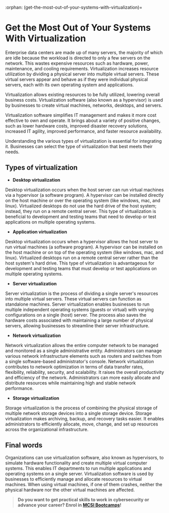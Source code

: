 :orphan:
(get-the-most-out-of-your-systems-with-virtualization)=

# Get the Most Out of Your Systems With Virtualization

Enterprise data centers are made up of many servers, the majority of which are idle because the workload is directed to only a few servers on the network. This wastes expensive resources such as hardware, power, maintenance, and cooling requirements. Virtualization increases resource utilization by dividing a physical server into multiple virtual servers. These virtual servers appear and behave as if they were individual physical servers, each with its own operating system and applications.

Virtualization allows existing resources to be fully utilized, lowering overall business costs. Virtualization software (also known as a hypervisor) is used by businesses to create virtual machines, networks, desktops, and servers.

Virtualization software simplifies IT management and makes it more cost effective to own and operate. It brings about a variety of positive changes, such as lower hardware costs, improved disaster recovery solutions, increased IT agility, improved performance, and faster resource availability.

Understanding the various types of virtualization is essential for integrating it. Businesses can select the type of virtualization that best meets their needs.

## Types of virtualization

- **Desktop virtualization**

Desktop virtualization occurs when the host server can run virtual machines via a hypervisor (a software program). A hypervisor can be installed directly on the host machine or over the operating system (like windows, mac, and linux). Virtualized desktops do not use the hard drive of the host system; instead, they run on a remote central server. This type of virtualization is beneficial to development and testing teams that need to develop or test applications on multiple operating systems.

- **Application virtualization**

Desktop virtualization occurs when a hypervisor allows the host server to run virtual machines (a software program). A hypervisor can be installed on the host machine or on top of the operating system (like windows, mac, and linux). Virtualized desktops run on a remote central server rather than the host system's hard drive. This type of virtualization is advantageous for development and testing teams that must develop or test applications on multiple operating systems.

- **Server virtualization**

Server virtualization is the process of dividing a single server's resources into multiple virtual servers. These virtual servers can function as standalone machines. Server virtualization enables businesses to run multiple independent operating systems (guests or virtual) with varying configurations on a single (host) server. The process also saves the hardware costs associated with maintaining a large number of physical servers, allowing businesses to streamline their server infrastructure.

- **Network virtualization**

Network virtualization allows the entire computer network to be managed and monitored as a single administrative entity. Administrators can manage various network infrastructure elements such as routers and switches from a single software-based administrator's console. Network virtualization contributes to network optimization in terms of data transfer rates, flexibility, reliability, security, and scalability. It raises the overall productivity and efficiency of the network. Administrators can more easily allocate and distribute resources while maintaining high and stable network performance.

- **Storage virtualization**

Storage virtualization is the process of combining the physical storage of multiple network storage devices into a single storage device. Storage virtualization makes archiving, backup, and recovery tasks easier. It enables administrators to efficiently allocate, move, change, and set up resources across the organizational infrastructure.

## Final words

Organizations can use virtualization software, also known as hypervisors, to simulate hardware functionality and create multiple virtual computer systems. This enables IT departments to run multiple applications and operating systems on a single server. Virtualization software is used by businesses to efficiently manage and allocate resources to virtual machines. When using virtual machines, if one of them crashes, neither the physical hardware nor the other virtual machines are affected.

> **Do you want to get practical skills to work in cybersecurity or advance your career? Enrol in [MCSI Bootcamps](https://www.mosse-institute.com/bootcamps.html)!**
